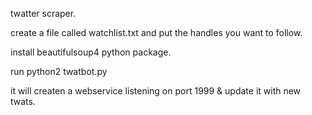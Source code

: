 twatter scraper.

create a file called watchlist.txt and put the handles you want to follow.

install beautifulsoup4 python package.

run python2 twatbot.py

it will createn a webservice listening on port 1999 & update it with new twats.

